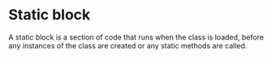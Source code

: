 # Static block

A static block is a section of code that runs when the class is loaded, before any instances of the class are created or any static methods are called.
